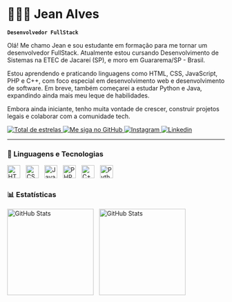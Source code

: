 # 👨🏼‍💻 Jean Alves

**`Desenvolvedor FullStack`**

Olá! Me chamo Jean e sou estudante em formação para me tornar um desenvolvedor FullStack. Atualmente estou cursando Desenvolvimento de Sistemas na ETEC de Jacareí (SP), e moro em Guararema/SP - Brasil.

Estou aprendendo e praticando linguagens como HTML, CSS, JavaScript, PHP e C++, com foco especial em desenvolvimento web e desenvolvimento de software. Em breve, também começarei a estudar Python e Java, expandindo ainda mais meu leque de habilidades.

Embora ainda iniciante, tenho muita vontade de crescer, construir projetos legais e colaborar com a comunidade tech.

<p align="left">
    <a href="https://github.com/JeanOalves?tab=stars">
        <img alt="Total de estrelas" 
        title="Total de estrelas GitHub" 
        src="https://custom-icon-badges.demolab.com/github/stars/JeanOalves?color=55960c&style=for-the-badge&labelColor=488207&logo=star&label=estrelas"
        />
    </a>
    <a href="https://github.com/JeanOalves">
        <img alt="Me siga no GitHub" 
        title="Me siga no Github" 
        src="https://img.shields.io/badge/GitHub-blue?style=for-the-badge&logo=github&logoColor=white"
        />
    </a>
    <a href="https://www.instagram.com/jeancarlos_07_/">
        <img alt="Instagram" 
        title="Me siga no Instagram" 
        src="https://img.shields.io/badge/Instagram-E4405F?style=for-the-badge&logo=instagram&logoColor=white"
        />
    </a>
    <a href="https://www.linkedin.com/in/jean-carlos-b847b1247/">
        <img alt="Linkedin" 
        title="Me siga no Linkedin" 
       src="https://img.shields.io/badge/-LinkedIn-%230077B5?style=for-the-badge&logo=linkedin&logoColor=white"
        />
    </a>
</p>

---

### 🤖 Linguagens e Tecnologias


<img 
    align="left"
    alt="HTML"
    title="HTML"
    width="30px"
    style="padding-right: 10px;"
    src="https://cdn.jsdelivr.net/gh/devicons/devicon@latest/icons/html5/html5-original.svg" 
/>
<img
    align="left"
    alt="CSS"
    title="CSS"
    width="30px"
    style="padding-right: 10px;"
    src="https://cdn.jsdelivr.net/gh/devicons/devicon@latest/icons/css3/css3-original.svg" 
/>
<img  
    align="left"
    alt="JavaScript"
    title="JavaScript"
    width="30px"
    style="padding-right: 10px;"
    src="https://cdn.jsdelivr.net/gh/devicons/devicon@latest/icons/javascript/javascript-original.svg" 
/>
<img
    align="left"
    alt="PHP"
    title="PHP"
    width="30px"
    style="padding-right: 10px"
    src="https://cdn.jsdelivr.net/gh/devicons/devicon@latest/icons/php/php-original.svg" 
/>
<img 
    align="left"
    alt="C++"
    title="C++"
    width="30px"
    style="padding-right: 10px"
    src="https://cdn.jsdelivr.net/gh/devicons/devicon@latest/icons/cplusplus/cplusplus-original.svg" 
/>
<img 
    align="left"
    alt="Python"
    title="Python"
    width="30px"
    style="padding-right: 10px;"
    src="https://cdn.jsdelivr.net/gh/devicons/devicon@latest/icons/python/python-original.svg" 
/>

<br/>
<br/>

### 📊 Estatísticas

<p>
<img 
    align="left"
    alt="GitHub Stats"
    height="200"
    style="padding-right: 10px;"
    src="https://github-readme-stats.vercel.app/api?username=JeanOalves&show_icons=true&theme=tokyonight&include_all_commits=true&locale=pt-br" 
/>

<img 
    align="left"
    alt="GitHub Stats"
    height="200"
    style="padding-right: 10px;"
    src="https://github-readme-stats.vercel.app/api/top-langs/?username=jeanoalves&theme=tokyonight&layout=compact&custom_title=Tecnologias&lang_count=6" 
/>
</p>
